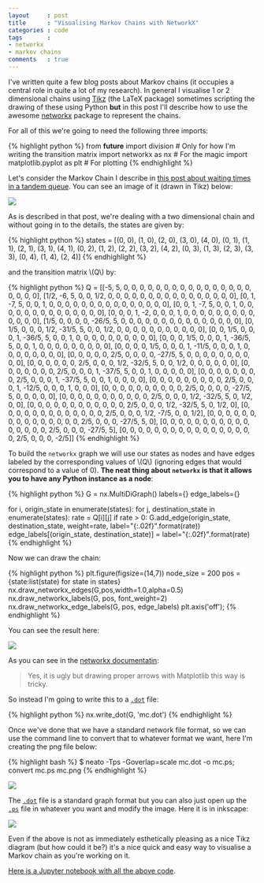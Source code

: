 ```yaml
---
layout     : post
title      : "Visualising Markov Chains with NetworkX"
categories : code
tags       :
- networkx
- markov chains
comments   : true
---
```


I've written quite a few blog posts about Markov chains (it occupies a central
role in quite a lot of my research). In general I visualise 1 or 2 dimensional
chains using [Tikz](http://www.texample.net/tikz/) (the LaTeX package) sometimes
scripting the drawing of these using Python **but** in this post I'll describe
how to use the awesome [networkx](https://networkx.github.io/) package to
represent the chains.

For all of this we're going to need the following three imports:

{% highlight python %}
from __future__ import division  # Only for how I'm writing the transition matrix
import networkx as nx  # For the magic
import matplotlib.pyplot as plt  # For plotting
{% endhighlight %}

Let's consider the Markov Chain I describe in [this post about waiting times in
a tandem
queue](http://vknight.org/unpeudemath/code/2014/09/19/the-expected-waiting-time-in-a-tandem-queue-with-blocking-using-sage/). You can see an image of it (drawn in Tikz) below:

![]({{site.baseurl}}/assets/images/small_chain.png)

As is described in that post, we're dealing with a two dimensional chain and
without going in to the details, the states are given by:

{% highlight python %}
states = [(0, 0),
          (1, 0),
          (2, 0),
          (3, 0),
          (4, 0),
          (0, 1),
          (1, 1),
          (2, 1),
          (3, 1),
          (4, 1),
          (0, 2),
          (1, 2),
          (2, 2),
          (3, 2),
          (4, 2),
          (0, 3),
          (1, 3),
          (2, 3),
          (3, 3),
          (0, 4),
          (1, 4),
          (2, 4)]
{% endhighlight %}

and the transition matrix \\(Q\\) by:

{% highlight python %}
Q = [[-5, 5, 0, 0, 0, 0, 0, 0, 0, 0, 0, 0, 0, 0, 0, 0, 0, 0, 0, 0, 0, 0],
     [1/2, -6, 5, 0, 0, 1/2, 0, 0, 0, 0, 0, 0, 0, 0, 0, 0, 0, 0, 0, 0, 0, 0],
     [0, 1, -7, 5, 0, 0, 1, 0, 0, 0, 0, 0, 0, 0, 0, 0, 0, 0, 0, 0, 0, 0],
     [0, 0, 1, -7, 5, 0, 0, 1, 0, 0, 0, 0, 0, 0, 0, 0, 0, 0, 0, 0, 0, 0],
     [0, 0, 0, 1, -2, 0, 0, 0, 1, 0, 0, 0, 0, 0, 0, 0, 0, 0, 0, 0, 0, 0],
     [1/5, 0, 0, 0, 0, -26/5, 5, 0, 0, 0, 0, 0, 0, 0, 0, 0, 0, 0, 0, 0, 0, 0],
     [0, 1/5, 0, 0, 0, 1/2, -31/5, 5, 0, 0, 1/2, 0, 0, 0, 0, 0, 0, 0, 0, 0, 0, 0],
     [0, 0, 1/5, 0, 0, 0, 1, -36/5, 5, 0, 0, 1, 0, 0, 0, 0, 0, 0, 0, 0, 0, 0],
     [0, 0, 0, 1/5, 0, 0, 0, 1, -36/5, 5, 0, 0, 1, 0, 0, 0, 0, 0, 0, 0, 0, 0],
     [0, 0, 0, 0, 1/5, 0, 0, 0, 1, -11/5, 0, 0, 0, 1, 0, 0, 0, 0, 0, 0, 0, 0],
     [0, 0, 0, 0, 0, 2/5, 0, 0, 0, 0, -27/5, 5, 0, 0, 0, 0, 0, 0, 0, 0, 0, 0],
     [0, 0, 0, 0, 0, 0, 2/5, 0, 0, 0, 1/2, -32/5, 5, 0, 0, 1/2, 0, 0, 0, 0, 0, 0],
     [0, 0, 0, 0, 0, 0, 0, 2/5, 0, 0, 0, 1, -37/5, 5, 0, 0, 1, 0, 0, 0, 0, 0],
     [0, 0, 0, 0, 0, 0, 0, 0, 2/5, 0, 0, 0, 1, -37/5, 5, 0, 0, 1, 0, 0, 0, 0],
     [0, 0, 0, 0, 0, 0, 0, 0, 0, 2/5, 0, 0, 0, 1, -12/5, 0, 0, 0, 1, 0, 0, 0],
     [0, 0, 0, 0, 0, 0, 0, 0, 0, 0, 2/5, 0, 0, 0, 0, -27/5, 5, 0, 0, 0, 0, 0],
     [0, 0, 0, 0, 0, 0, 0, 0, 0, 0, 0, 2/5, 0, 0, 0, 1/2, -32/5, 5, 0, 1/2, 0, 0],
     [0, 0, 0, 0, 0, 0, 0, 0, 0, 0, 0, 0, 2/5, 0, 0, 0, 1/2, -32/5, 5, 0, 1/2, 0],
     [0, 0, 0, 0, 0, 0, 0, 0, 0, 0, 0, 0, 0, 2/5, 0, 0, 0, 1/2, -7/5, 0, 0, 1/2],
     [0, 0, 0, 0, 0, 0, 0, 0, 0, 0, 0, 0, 0, 0, 0, 2/5, 0, 0, 0, -27/5, 5, 0],
     [0, 0, 0, 0, 0, 0, 0, 0, 0, 0, 0, 0, 0, 0, 0, 0, 2/5, 0, 0, 0, -27/5, 5],
     [0, 0, 0, 0, 0, 0, 0, 0, 0, 0, 0, 0, 0, 0, 0, 0, 0, 2/5, 0, 0, 0, -2/5]]
{% endhighlight %}

To build the `networkx` graph we will use our states as nodes and have edges
labeled by the corresponding values of \\(Q\\) (ignoring edges that would
correspond to a value of 0). **The neat thing about `networkx` is that it
allows you to have any Python instance as a node**:

{% highlight python %}
G = nx.MultiDiGraph()
labels={}
edge_labels={}

for i, origin_state in enumerate(states):
    for j, destination_state in enumerate(states):
        rate = Q[i][j]
        if rate > 0:
            G.add_edge(origin_state,
                       destination_state,
                       weight=rate,
                       label="{:.02f}".format(rate))
            edge_labels[(origin_state, destination_state)] = label="{:.02f}".format(rate)
{% endhighlight %}

Now we can draw the chain:

{% highlight python %}
plt.figure(figsize=(14,7))
node_size = 200
pos = {state:list(state) for state in states}
nx.draw_networkx_edges(G,pos,width=1.0,alpha=0.5)
nx.draw_networkx_labels(G, pos, font_weight=2)
nx.draw_networkx_edge_labels(G, pos, edge_labels)
plt.axis('off');
{% endhighlight %}

You can see the result here:

![]({{site.baseurl}}/assets/images/mc-matplotlib.svg)

As you can see in the [networkx documentatin](https://networkx.github.io/documentation/latest/reference/generated/networkx.drawing.nx_pylab.draw_networkx_edges.html):

> Yes, it is ugly but drawing proper arrows with Matplotlib this way is tricky.

So instead I'm going to write this to a
[`.dot`]({{site.baseurl}}/assets/images/mc.dot) file:

{% highlight python %}
nx.write_dot(G, 'mc.dot')
{% endhighlight %}

Once we've done that we have a standard network file format, so we can use the
command line to convert that to whatever format we want, here I'm creating the
png file below:

{% highlight bash %}
$ neato -Tps -Goverlap=scale mc.dot -o mc.ps; convert mc.ps mc.png
{% endhighlight %}

![]({{site.baseurl}}/assets/images/mc.png)

The [`.dot`]({{site.baseurl}}/assets/images/mc.dot) file is a standard graph
format but you can also just open up the
[`.ps`]({{site.baseurl}}/assets/images/mc.ps) file in whatever you want and
modify the image. Here it is in inkscape:

![]({{site.baseurl}}/assets/images/mc_in_inkscape.png)

Even if the above is not as immediately esthetically pleasing as a nice Tikz
diagram (but how could it be?) it's a nice quick and easy way to visualise a
Markov chain as you're working on it.

[Here is a Jupyter notebook with all the above
code](https://github.com/drvinceknight/unpeudemath/blob/gh-pages/assets/code/Visualising%20Markov%20Chains.ipynb).
